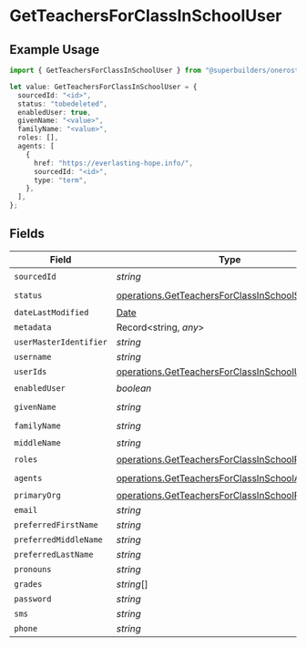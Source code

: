 # GetTeachersForClassInSchoolUser

## Example Usage

```typescript
import { GetTeachersForClassInSchoolUser } from "@superbuilders/oneroster/models/operations";

let value: GetTeachersForClassInSchoolUser = {
  sourcedId: "<id>",
  status: "tobedeleted",
  enabledUser: true,
  givenName: "<value>",
  familyName: "<value>",
  roles: [],
  agents: [
    {
      href: "https://everlasting-hope.info/",
      sourcedId: "<id>",
      type: "term",
    },
  ],
};
```

## Fields

| Field                                                                                                                | Type                                                                                                                 | Required                                                                                                             | Description                                                                                                          |
| -------------------------------------------------------------------------------------------------------------------- | -------------------------------------------------------------------------------------------------------------------- | -------------------------------------------------------------------------------------------------------------------- | -------------------------------------------------------------------------------------------------------------------- |
| `sourcedId`                                                                                                          | *string*                                                                                                             | :heavy_check_mark:                                                                                                   | N/A                                                                                                                  |
| `status`                                                                                                             | [operations.GetTeachersForClassInSchoolStatus](../../models/operations/getteachersforclassinschoolstatus.md)         | :heavy_check_mark:                                                                                                   | N/A                                                                                                                  |
| `dateLastModified`                                                                                                   | [Date](https://developer.mozilla.org/en-US/docs/Web/JavaScript/Reference/Global_Objects/Date)                        | :heavy_minus_sign:                                                                                                   | N/A                                                                                                                  |
| `metadata`                                                                                                           | Record<string, *any*>                                                                                                | :heavy_minus_sign:                                                                                                   | N/A                                                                                                                  |
| `userMasterIdentifier`                                                                                               | *string*                                                                                                             | :heavy_minus_sign:                                                                                                   | N/A                                                                                                                  |
| `username`                                                                                                           | *string*                                                                                                             | :heavy_minus_sign:                                                                                                   | N/A                                                                                                                  |
| `userIds`                                                                                                            | [operations.GetTeachersForClassInSchoolUserId](../../models/operations/getteachersforclassinschooluserid.md)[]       | :heavy_minus_sign:                                                                                                   | N/A                                                                                                                  |
| `enabledUser`                                                                                                        | *boolean*                                                                                                            | :heavy_check_mark:                                                                                                   | N/A                                                                                                                  |
| `givenName`                                                                                                          | *string*                                                                                                             | :heavy_check_mark:                                                                                                   | N/A                                                                                                                  |
| `familyName`                                                                                                         | *string*                                                                                                             | :heavy_check_mark:                                                                                                   | N/A                                                                                                                  |
| `middleName`                                                                                                         | *string*                                                                                                             | :heavy_minus_sign:                                                                                                   | N/A                                                                                                                  |
| `roles`                                                                                                              | [operations.GetTeachersForClassInSchoolRole](../../models/operations/getteachersforclassinschoolrole.md)[]           | :heavy_check_mark:                                                                                                   | N/A                                                                                                                  |
| `agents`                                                                                                             | [operations.GetTeachersForClassInSchoolAgent](../../models/operations/getteachersforclassinschoolagent.md)[]         | :heavy_check_mark:                                                                                                   | N/A                                                                                                                  |
| `primaryOrg`                                                                                                         | [operations.GetTeachersForClassInSchoolPrimaryOrg](../../models/operations/getteachersforclassinschoolprimaryorg.md) | :heavy_minus_sign:                                                                                                   | N/A                                                                                                                  |
| `email`                                                                                                              | *string*                                                                                                             | :heavy_minus_sign:                                                                                                   | N/A                                                                                                                  |
| `preferredFirstName`                                                                                                 | *string*                                                                                                             | :heavy_minus_sign:                                                                                                   | N/A                                                                                                                  |
| `preferredMiddleName`                                                                                                | *string*                                                                                                             | :heavy_minus_sign:                                                                                                   | N/A                                                                                                                  |
| `preferredLastName`                                                                                                  | *string*                                                                                                             | :heavy_minus_sign:                                                                                                   | N/A                                                                                                                  |
| `pronouns`                                                                                                           | *string*                                                                                                             | :heavy_minus_sign:                                                                                                   | N/A                                                                                                                  |
| `grades`                                                                                                             | *string*[]                                                                                                           | :heavy_minus_sign:                                                                                                   | N/A                                                                                                                  |
| `password`                                                                                                           | *string*                                                                                                             | :heavy_minus_sign:                                                                                                   | N/A                                                                                                                  |
| `sms`                                                                                                                | *string*                                                                                                             | :heavy_minus_sign:                                                                                                   | N/A                                                                                                                  |
| `phone`                                                                                                              | *string*                                                                                                             | :heavy_minus_sign:                                                                                                   | N/A                                                                                                                  |